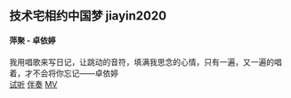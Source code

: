 ## 技术宅相约中国梦 jiayin2020
#### 萍聚 - 卓依婷
我用唱歌来写日记，让跳动的音符，填满我思念的心情，只有一遍，又一遍的唱着，才不会将你忘记——卓依婷  
[试听](http://ec.sycdn.kuwo.cn/daa20a22ce64a2d337165ce0704386c8/620d1677/resource/n3/20/76/3782818915.mp3)
[伴奏](https://wsaudiobssdlbig.yun.kugou.com/202202162323/86c78cf2819536e2769419327e3ad4c2/bss/extname/wsaudio/13b80d1de68bf40804d263e03a3448a1.mp3)
[MV](https://www.bilibili.com/video/av18123507)
